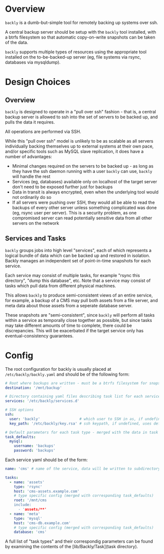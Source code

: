 # Overview

`backly` is a dumb-but-simple tool for remotely backing up systems over ssh.

A central backup server should be setup with the `backly` tool installed, with a btrfs filesystem so that automatic copy-on-write snapshots can be taken of the data.

`backly` supports multiple types of resources using the appropriate tool installed on the to-be-backed-up server (eg, file systems via rsync, databases via mysqldump).

# Design Choices

## Overview

`backly` is designed to operate in a "pull over ssh" fashion - that is, a central backup server is allowed to ssh into the set of servers to be backed up, and pulls the data it requires.

All operations are performed via SSH.

While this "pull over ssh" model is unlikely to be as scalable as all servers individually backing themselves up to external systems at their own pace, and/or specific tools such as MySQL slave replication, it does have a number of advantages:

- Minimal changes required on the servers to be backed up - as long as they have the ssh daemon running with a user `backly` can use, `backly` will handle the rest
- Services (eg, databases) available only on localhost of the target server don't need to be exposed further just for backups
- Data in transit is always encrypted, even when the underlying tool would not ordinarily do so
- If all servers were pushing over SSH, they would all be able to read the backups of every other server unless something complicated was done (eg, rsync user per server). This is a security problem, as one compromised server can read potentially sensitive data from all other servers on the network

## Services and Tasks

`backly` groups jobs into high level "services", each of which represents a logical bundle of data which can be backed up and restored in isolation. Backly manages an independent set of point-in-time snapshots for each service.

Each service may consist of multiple tasks, for example "rsync this directory", "dump this database", etc. Note that a service may consist of tasks which pull data from different physical machines.

This allows `backly` to produce semi-consistent views of an entire service, for example, a backup of a CMS may pull both assets from a file server, and meta data about those assets from a seperate database server.

These snapshots are "semi-consistent", since `backly` will perform all tasks within a service as temporally close together as possible, but since tasks may take different amounts of time to complete, there could be discrepancies. This will be exacerbated if the target service only has eventual-consistency guarantees.

# Config

The root configuration for backly is usually placed at `/etc/backly/backly.yaml` and should be of the following form:

```yaml
# Root where backups are written - must be a btrfs filesystem for snapshots and diffs
destination: '/mnt/backup'

# Directory containing yaml files describing task list for each service to backup
services: '/etc/backly/services.d'

# SSH options
ssh:
  user: 'backly'                  # which user to SSH in as, if undefined which will ssh in as the unix user running backly script
  key_path: '/etc/backly/key.rsa' # ssh keypath, if undefined, uses default ssh agent of unix user running backly script

# Default parameters for each task type - merged with the data in task definition
task_defaults:
  mysql:
    username: 'backups'
	password: 'backups'
```

Each service yaml should be of the form:

```yaml
name: 'cms' # name of the service, data will be written to subdirectory named after the service in global $destination variable

tasks:
  - name: 'assets'
    type: 'rsync'
    host: 'cms-assets.example.com'
    # type specific config (merged with corresponding task_defaults)
	root: '/mnt/cms
	include:
	  - 'assets/**'
  - name: 'meta'
    type: 'mysql'
	host: 'cms-db.example.com'
    # type specific config (merged with corresponding task_defaults)
	database: 'cms'
```

A full list of "task types" and their correspondig parameters can be found by examining the contents of the [lib/Backly/Task](task directory).
